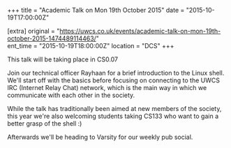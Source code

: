 +++
title = "Academic Talk on Mon 19th October 2015"
date = "2015-10-19T17:00:00Z"

[extra]
original = "https://uwcs.co.uk/events/academic-talk-on-mon-19th-october-2015-1474489114463/"    
ent_time = "2015-10-19T18:00:00Z"
location = "DCS"
+++

This talk will be taking place in CS0.07

Join our technical officer Rayhaan for a brief introduction to the Linux shell. We'll start off with the basics before focusing on connecting to the UWCS IRC (Internet Relay Chat) network, which is the main way in which we communicate with each other in the society.

While the talk has traditionally been aimed at new members of the society, this year we're also welcoming students taking CS133 who want to gain a better grasp of the shell :)

Afterwards we'll be heading to Varsity for our weekly pub social.

